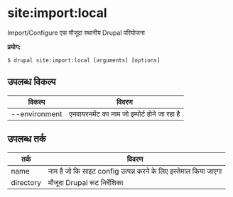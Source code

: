 # site:import:local
Import/Configure एक मौजूदा स्थानीय Drupal परियोजना

**प्रयोग:**
```
$ drupal site:import:local [arguments] [options]
```

## उपलब्ध विकल्प
विकल्प | विवरण
-------|-------------
--environment | एनवायरनमेंट का नाम जो इम्पोर्ट होने जा रहा है

## उपलब्ध तर्क
तर्क | विवरण
---------|-------------
name | नाम है जो कि साइट config उत्पन्न करने के लिए इस्तेमाल किया जाएगा
directory | मौजूदा Drupal रूट निर्देशिका
